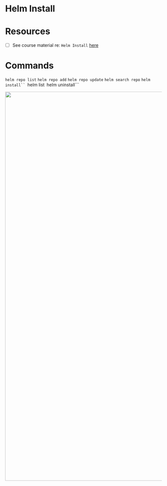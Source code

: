 # Helm Install 

# Resources 
- [ ] See course material re: `Helm Install` [here](https://github.com/rodriggj/helm-masterclass/tree/main/02-Helm-Install)

# Commands
```helm repo list```
```helm repo add```
```helm repo update```
```helm search repo```
```helm install``
```helm list```
```helm uninstall```

<p align="center">
    <img width="1250" alt="image" src="https://github.com/rodriggj/k8_helm/assets/8760590/ec4ec36c-fbda-4024-be2f-e2568acf7689">
</p>